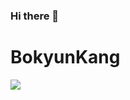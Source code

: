 ### Hi there 👋

<!--
**kangbokyun/kangbokyun** is a ✨ _special_ ✨ repository because its `README.md` (this file) appears on your GitHub profile.

Here are some ideas to get you started:

- 🔭 I’m currently working on ...
- 🌱 I’m currently learning ...
- 👯 I’m looking to collaborate on ...
- 🤔 I’m looking for help with ...
- 💬 Ask me about ...
- 📫 How to reach me: ...
- 😄 Pronouns: ...
- ⚡ Fun fact: ...
-->
# BokyunKang
<p>
    <img src="https://img.shields.io/badge/Swift-F05138?style=flat-square&logo=Swift&logoColor=white"/>
</p>
